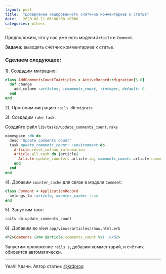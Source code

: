 ```yaml
---
layout: post
title:  "Добавление кешированного счётчика комментариев к статье"
date:   2020-08-11 06:00:00 +0300
categories: others
---
```


Предположим, что у нас уже есть модели `Article` и `Comment`.

**Задача:** выводить счётчик комментариев к статье.

### Сделаем следующее:

1). Создадим миграцию:

```ruby
class AddCommentsCountToArticles < ActiveRecord::Migration[6.0]
  def change
    add_column :articles, :comments_count, :integer, default: 0
  end
end
```

2). Прогоним миграцию `rails db:migrate`

3). Создадим `rake task`:

Создайте файл `lib/tasks/update_comments_count.rake`

```ruby
namespace :db do
  desc 'Update comments count'
  task update_comments_count: :environment do
    Article.reset_column_information
    Article.all.each do |article|
      Article.update_counters article.id, comments_count: article.comments.length
    end
  end
end
```

4). Добавим `counter_cache` для связи в модели `Comment`:

```ruby
class Comment < ApplicationRecord
  belongs_to :article, counter_cache: true
end
```

5). Запустим таск:

```bash
rails db:update_comments_count
```

6). Добавим во view `app/views/articles/show.html.erb`

```ruby
<h2>Comments (<%= @article.comments_count %>) :</h2>
```

Запустим приложение `rails s`, добавим комментарий, и счётчик обновится автоматически.

---
Yeah! Удачи. Автор статьи: [@krdprog](https://github.com/krdprog/)
